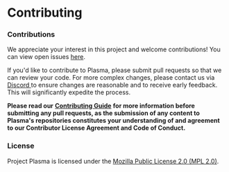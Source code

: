 # Contributing

### Contributions

We appreciate your interest in this project and welcome contributions! You can view open issues [here](https://github.com/Topl/Bifrost/issues).

If you'd like to contribute to Plasma, please submit pull requests so that we can review your code. For more complex changes, please contact us via[ Discord ](https://discord.gg/plasmafdn)to ensure changes are reasonable and to receive early feedback. This will significantly expedite the process.

**Please read our** [**Contributing Guide**](https://github.com/Topl/Bifrost/blob/main/.github/CONTRIBUTING.md) **for more information before submitting any pull requests, as the submission of any content to Plasma's repositories constitutes your understanding of and agreement to our Contributor License Agreement and Code of Conduct.**

### License

Project Plasma is licensed under the [Mozilla Public License 2.0 (MPL 2.0)](https://opensource.org/licenses/MPL-2.0).
